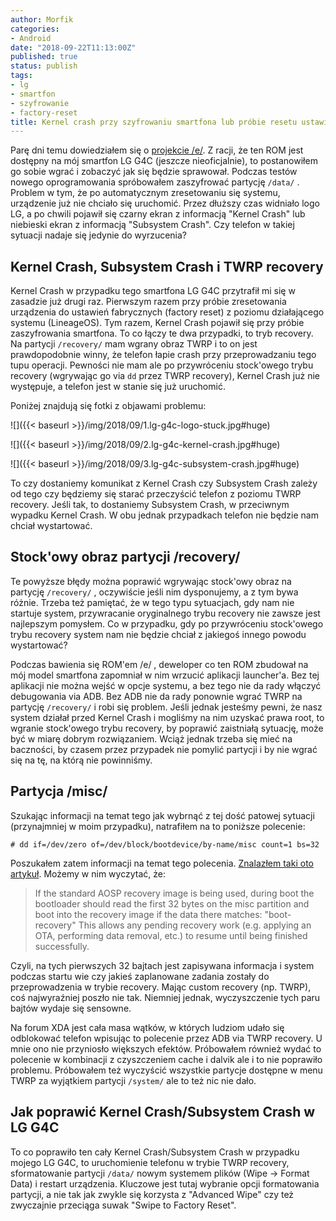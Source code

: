```yaml
---
author: Morfik
categories:
- Android
date: "2018-09-22T11:13:00Z"
published: true
status: publish
tags:
- lg
- smartfon
- szyfrowanie
- factory-reset
title: Kernel crash przy szyfrowaniu smartfona lub próbie resetu ustawień do fabrycznych
---
```


Parę dni temu dowiedziałem się o [projekcie /e/](https://e.foundation/). Z racji, że ten ROM jest
dostępny na mój smartfon LG G4C (jeszcze nieoficjalnie), to postanowiłem go sobie wgrać i zobaczyć
jak się będzie sprawował. Podczas testów nowego oprogramowania spróbowałem zaszyfrować partycję
`/data/` . Problem w tym, że po automatycznym zresetowaniu się systemu, urządzenie już nie chciało
się uruchomić. Przez dłuższy czas widniało logo LG, a po chwili pojawił się czarny ekran z
informacją "Kernel Crash" lub niebieski ekran z informacją "Subsystem Crash". Czy telefon w takiej
sytuacji nadaje się jedynie do wyrzucenia?

<!--more-->
## Kernel Crash, Subsystem Crash i TWRP recovery

Kernel Crash w przypadku tego smartfona LG G4C przytrafił mi się w zasadzie już drugi raz.
Pierwszym razem przy próbie zresetowania urządzenia do ustawień fabrycznych (factory reset) z
poziomu działającego systemu (LineageOS). Tym razem, Kernel Crash pojawił się przy próbie
zaszyfrowania smartfona. To co łączy te dwa przypadki, to tryb recovery. Na partycji `/recovery/`
mam wgrany obraz TWRP i to on jest prawdopodobnie winny, że telefon łapie crash przy
przeprowadzaniu tego tupu operacji. Pewności nie mam ale po przywróceniu stock'owego trybu recovery
(wgrywając go via `dd` przez TWRP recovery), Kernel Crash już nie występuje, a telefon jest w
stanie się już uruchomić.

Poniżej znajdują się fotki z objawami problemu:

![]({{< baseurl >}}/img/2018/09/1.lg-g4c-logo-stuck.jpg#huge)

![]({{< baseurl >}}/img/2018/09/2.lg-g4c-kernel-crash.jpg#huge)

![]({{< baseurl >}}/img/2018/09/3.lg-g4c-subsystem-crash.jpg#huge)

To czy dostaniemy komunikat z Kernel Crash czy Subsystem Crash zależy od tego czy będziemy się
starać przeczyścić telefon z poziomu TWRP recovery. Jeśli tak, to dostaniemy Subsystem Crash, w
przeciwnym wypadku Kernel Crash. W obu jednak przypadkach telefon nie będzie nam chciał wystartować.

## Stock'owy obraz partycji /recovery/

Te powyższe błędy można poprawić wgrywając stock'owy obraz na partycję `/recovery/` , oczywiście
jeśli nim dysponujemy, a z tym bywa różnie. Trzeba też pamiętać, że w tego typu sytuacjach, gdy nam
nie startuje system, przywracanie oryginalnego trybu recovery nie zawsze jest najlepszym pomysłem.
Co w przypadku, gdy po przywróceniu stock'owego trybu recovery system nam nie będzie chciał z
jakiegoś innego powodu wystartować?

Podczas bawienia się ROM'em /e/ , deweloper co ten ROM zbudował na mój model smartfona zapomniał w
nim wrzucić aplikacji launcher'a. Bez tej aplikacji nie można wejść w opcje systemu, a bez tego nie
da rady włączyć debugowania via ADB. Bez ADB nie da rady ponownie wgrać TWRP na partycję
`/recovery/` i robi się problem. Jeśli jednak jesteśmy pewni, że nasz system działał przed Kernel
Crash i mogliśmy na nim uzyskać prawa root, to wgranie stock'owego trybu recovery, by poprawić
zaistniałą sytuację, może być w miarę dobrym rozwiązaniem. Wciąż jednak trzeba się mieć na
baczności, by czasem przez przypadek nie pomylić partycji i by nie wgrać się na tę, na którą nie
powinniśmy.

## Partycja /misc/

Szukając informacji na temat tego jak wybrnąć z tej dość patowej sytuacji (przynajmniej w moim
przypadku), natrafiłem na to poniższe polecenie:

    # dd if=/dev/zero of=/dev/block/bootdevice/by-name/misc count=1 bs=32

Poszukałem zatem informacji na temat tego polecenia.
[Znalazłem taki oto artykuł](https://source.android.com/devices/bootloader/flashing-updating).
Możemy w nim wyczytać, że:

> If the standard AOSP recovery image is being used, during boot the bootloader should read the
> first 32 bytes on the misc partition and boot into the recovery image if the data there matches:
> "boot-recovery" This allows any pending recovery work (e.g. applying an OTA, performing data
> removal, etc.) to resume until being finished successfully.

Czyli, na tych pierwszych 32 bajtach jest zapisywana informacja i system podczas startu wie czy
jakieś zaplanowane zadania zostały do przeprowadzenia w trybie recovery. Mając custom recovery (np.
TWRP), coś najwyraźniej poszło nie tak. Niemniej jednak, wyczyszczenie tych paru bajtów wydaje się
sensowne.

Na forum XDA jest cała masa wątków, w których ludziom udało się odblokować telefon wpisując to
polecenie przez ADB via TWRP recovery. U mnie ono nie przyniosło większych efektów. Próbowałem
również wydać to polecenie w kombinacji z czyszczeniem cache i dalvik ale i to nie poprawiło
problemu. Próbowałem też wyczyścić wszystkie partycje dostępne w menu TWRP za wyjątkiem partycji
`/system/` ale to też nic nie dało.

## Jak poprawić Kernel Crash/Subsystem Crash w LG G4C

To co poprawiło ten cały Kernel Crash/Subsystem Crash w przypadku mojego LG G4C, to uruchomienie
telefonu w trybie TWRP recovery, sformatowanie partycji `/data/` nowym systemem plików
(Wipe -> Format Data) i restart urządzenia. Kluczowe jest tutaj wybranie opcji formatowania
partycji, a nie tak jak zwykle się korzysta z "Advanced Wipe" czy też zwyczajnie przeciąga suwak
"Swipe to Factory Reset".
